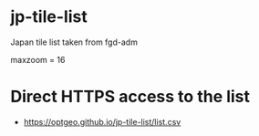 # jp-tile-list
Japan tile list taken from fgd-adm

maxzoom = 16

# Direct HTTPS access to the list
- https://optgeo.github.io/jp-tile-list/list.csv
